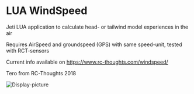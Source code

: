 # LUA WindSpeed
Jeti LUA application to calculate head- or tailwind model experiences in the air

Requires AirSpeed and groundspeed (GPS) with same speed-unit, tested with RCT-sensors

Current info available on https://www.rc-thoughts.com/windspeed/

Tero from RC-Thoughts 2018

![Display-picture](https://www.rc-thoughts.com/wp-content/uploads/2018/03/RCT-WindSpeed_011.png)

